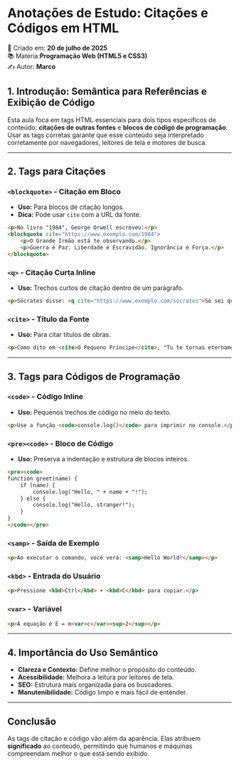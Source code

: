 
# Anotações de Estudo: Citações e Códigos em HTML

📅 Criado em: **20 de julho de 2025**  
📚 Matéria:**Programação Web (HTML5 e CSS3)**  
✍️ Autor: **Marco**

## 1. Introdução: Semântica para Referências e Exibição de Código

Esta aula foca em tags HTML essenciais para dois tipos específicos de conteúdo: **citações de outras fontes** e **blocos de código de programação**.  
Usar as tags corretas garante que esse conteúdo seja interpretado corretamente por navegadores, leitores de tela e motores de busca.

---

## 2. Tags para Citações

### `<blockquote>` - Citação em Bloco
- **Uso:** Para blocos de citação longos.
- **Dica:** Pode usar `cite` com a URL da fonte.
```html
<p>No livro "1984", George Orwell escreveu:</p>
<blockquote cite="https://www.exemplo.com/1984">
    <p>O Grande Irmão está te observando.</p>
    <p>Guerra é Paz. Liberdade é Escravidão. Ignorância é Força.</p>
</blockquote>
```

### `<q>` - Citação Curta Inline
- **Uso:** Trechos curtos de citação dentro de um parágrafo.
```html
<p>Sócrates disse: <q cite="https://www.exemplo.com/socrates">Só sei que nada sei</q>.</p>
```

### `<cite>` - Título da Fonte
- **Uso:** Para citar títulos de obras.
```html
<p>Como dito em <cite>O Pequeno Príncipe</cite>, "Tu te tornas eternamente responsável por aquilo que cativas".</p>
```

---

## 3. Tags para Códigos de Programação

### `<code>` - Código Inline
- **Uso:** Pequenos trechos de código no meio do texto.
```html
<p>Use a função <code>console.log()</code> para imprimir no console.</p>
```

### `<pre><code>` - Bloco de Código
- **Uso:** Preserva a indentação e estrutura de blocos inteiros.
```html
<pre><code>
function greet(name) {
    if (name) {
        console.log("Hello, " + name + "!");
    } else {
        console.log("Hello, stranger!");
    }
}
</code></pre>
```

### `<samp>` - Saída de Exemplo
```html
<p>Ao executar o comando, você verá: <samp>Hello World!</samp></p>
```

### `<kbd>` - Entrada do Usuário
```html
<p>Pressione <kbd>Ctrl</kbd> + <kbd>C</kbd> para copiar.</p>
```

### `<var>` - Variável
```html
<p>A equação é E = m<var>c</var><sup>2</sup></p>
```

---

## 4. Importância do Uso Semântico

- **Clareza e Contexto:** Define melhor o propósito do conteúdo.
- **Acessibilidade:** Melhora a leitura por leitores de tela.
- **SEO:** Estrutura mais organizada para os buscadores.
- **Manutenibilidade:** Código limpo e mais fácil de entender.

---

## Conclusão

As tags de citação e código vão além da aparência. Elas atribuem **significado** ao conteúdo, permitindo que humanos e máquinas compreendam melhor o que está sendo exibido.
